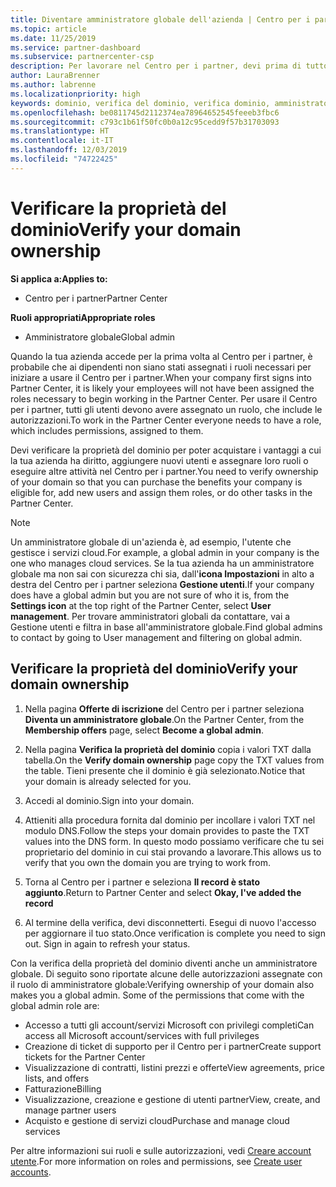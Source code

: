 ```yaml
---
title: Diventare amministratore globale dell'azienda | Centro per i partner
ms.topic: article
ms.date: 11/25/2019
ms.service: partner-dashboard
ms.subservice: partnercenter-csp
description: Per lavorare nel Centro per i partner, devi prima di tutto verificare la proprietà del dominio. Scopri come eseguire questa operazione per diventare un amministratore globale in grado di aggiungere utenti.
author: LauraBrenner
ms.author: labrenne
ms.localizationpriority: high
keywords: dominio, verifica del dominio, verifica dominio, amministratore globale, ruoli utente, autorizzazioni
ms.openlocfilehash: be0811745d2112374ea78964652545feeeb3fbc6
ms.sourcegitcommit: c793c1b61f50fc0b0a12c95cedd9f57b31703093
ms.translationtype: HT
ms.contentlocale: it-IT
ms.lasthandoff: 12/03/2019
ms.locfileid: "74722425"
---
```

# <a name="verify-your-domain-ownership"></a><span data-ttu-id="ca90b-105">Verificare la proprietà del dominio</span><span class="sxs-lookup"><span data-stu-id="ca90b-105">Verify your domain ownership</span></span>

<span data-ttu-id="ca90b-106">**Si applica a:**</span><span class="sxs-lookup"><span data-stu-id="ca90b-106">**Applies to:**</span></span>

- <span data-ttu-id="ca90b-107">Centro per i partner</span><span class="sxs-lookup"><span data-stu-id="ca90b-107">Partner Center</span></span>

<span data-ttu-id="ca90b-108">**Ruoli appropriati**</span><span class="sxs-lookup"><span data-stu-id="ca90b-108">**Appropriate roles**</span></span>

- <span data-ttu-id="ca90b-109">Amministratore globale</span><span class="sxs-lookup"><span data-stu-id="ca90b-109">Global admin</span></span>

<span data-ttu-id="ca90b-110">Quando la tua azienda accede per la prima volta al Centro per i partner, è probabile che ai dipendenti non siano stati assegnati i ruoli necessari per iniziare a usare il Centro per i partner.</span><span class="sxs-lookup"><span data-stu-id="ca90b-110">When your company first signs into Partner Center, it is likely your employees will not have been assigned the roles necessary to begin working in the Partner Center.</span></span> <span data-ttu-id="ca90b-111">Per usare il Centro per i partner, tutti gli utenti devono avere assegnato un ruolo, che include le autorizzazioni.</span><span class="sxs-lookup"><span data-stu-id="ca90b-111">To work in the Partner Center everyone needs to have a role, which includes permissions, assigned to them.</span></span>  

<span data-ttu-id="ca90b-112">Devi verificare la proprietà del dominio per poter acquistare i vantaggi a cui la tua azienda ha diritto, aggiungere nuovi utenti e assegnare loro ruoli o eseguire altre attività nel Centro per i partner.</span><span class="sxs-lookup"><span data-stu-id="ca90b-112">You need to verify ownership of your domain so that you can purchase the benefits your company is eligible for, add new users and assign them roles, or do other tasks in the Partner Center.</span></span> 

>[!Note]
><span data-ttu-id="ca90b-113">Un amministratore globale di un'azienda è, ad esempio, l'utente che gestisce i servizi cloud.</span><span class="sxs-lookup"><span data-stu-id="ca90b-113">For example, a global admin in your company is the one who manages cloud services.</span></span> <span data-ttu-id="ca90b-114">Se la tua azienda ha un amministratore globale ma non sai con sicurezza chi sia, dall'**icona Impostazioni** in alto a destra del Centro per i partner seleziona **Gestione utenti**.</span><span class="sxs-lookup"><span data-stu-id="ca90b-114">If your company does have a global admin but you are not sure of who it is, from the **Settings icon** at the top right of the Partner Center, select **User management**.</span></span> <span data-ttu-id="ca90b-115">Per trovare amministratori globali da contattare, vai a Gestione utenti e filtra in base all'amministratore globale.</span><span class="sxs-lookup"><span data-stu-id="ca90b-115">Find global admins to contact by going to User management and filtering on global admin.</span></span>

## <a name="verify-your-domain-ownership"></a><span data-ttu-id="ca90b-116">Verificare la proprietà del dominio</span><span class="sxs-lookup"><span data-stu-id="ca90b-116">Verify your domain ownership</span></span>

1. <span data-ttu-id="ca90b-117">Nella pagina **Offerte di iscrizione** del Centro per i partner seleziona **Diventa un amministratore globale**.</span><span class="sxs-lookup"><span data-stu-id="ca90b-117">On the Partner Center, from the **Membership offers** page, select **Become a global admin**.</span></span> 

2. <span data-ttu-id="ca90b-118">Nella pagina **Verifica la proprietà del dominio** copia i valori TXT dalla tabella.</span><span class="sxs-lookup"><span data-stu-id="ca90b-118">On the **Verify domain ownership** page copy the TXT values from the table.</span></span> <span data-ttu-id="ca90b-119">Tieni presente che il dominio è già selezionato.</span><span class="sxs-lookup"><span data-stu-id="ca90b-119">Notice that your domain is already selected for you.</span></span>

3. <span data-ttu-id="ca90b-120">Accedi al dominio.</span><span class="sxs-lookup"><span data-stu-id="ca90b-120">Sign into your domain.</span></span> 

4. <span data-ttu-id="ca90b-121">Attieniti alla procedura fornita dal dominio per incollare i valori TXT nel modulo DNS.</span><span class="sxs-lookup"><span data-stu-id="ca90b-121">Follow the steps your domain provides to paste the TXT values into the DNS form.</span></span>  <span data-ttu-id="ca90b-122">In questo modo possiamo verificare che tu sei proprietario del dominio in cui stai provando a lavorare.</span><span class="sxs-lookup"><span data-stu-id="ca90b-122">This allows us to verify that you own the domain you are trying to work from.</span></span>

5. <span data-ttu-id="ca90b-123">Torna al Centro per i partner e seleziona **Il record è stato aggiunto**.</span><span class="sxs-lookup"><span data-stu-id="ca90b-123">Return to Partner Center and select **Okay, I've added the record**</span></span>

6. <span data-ttu-id="ca90b-124">Al termine della verifica, devi disconnetterti. Esegui di nuovo l'accesso per aggiornare il tuo stato.</span><span class="sxs-lookup"><span data-stu-id="ca90b-124">Once verification is complete you need to sign out. Sign in again to refresh your status.</span></span> 

<span data-ttu-id="ca90b-125">Con la verifica della proprietà del dominio diventi anche un amministratore globale. Di seguito sono riportate alcune delle autorizzazioni assegnate con il ruolo di amministratore globale:</span><span class="sxs-lookup"><span data-stu-id="ca90b-125">Verifying ownership of your domain also makes you a global admin. Some of the permissions that come with the global admin role are:</span></span>

- <span data-ttu-id="ca90b-126">Accesso a tutti gli account/servizi Microsoft con privilegi completi</span><span class="sxs-lookup"><span data-stu-id="ca90b-126">Can access all Microsoft account/services with full privileges</span></span> 
- <span data-ttu-id="ca90b-127">Creazione di ticket di supporto per il Centro per i partner</span><span class="sxs-lookup"><span data-stu-id="ca90b-127">Create support tickets for the Partner Center</span></span>
- <span data-ttu-id="ca90b-128">Visualizzazione di contratti, listini prezzi e offerte</span><span class="sxs-lookup"><span data-stu-id="ca90b-128">View agreements, price lists, and offers</span></span>
- <span data-ttu-id="ca90b-129">Fatturazione</span><span class="sxs-lookup"><span data-stu-id="ca90b-129">Billing</span></span>
- <span data-ttu-id="ca90b-130">Visualizzazione, creazione e gestione di utenti partner</span><span class="sxs-lookup"><span data-stu-id="ca90b-130">View, create, and manage partner users</span></span>
- <span data-ttu-id="ca90b-131">Acquisto e gestione di servizi cloud</span><span class="sxs-lookup"><span data-stu-id="ca90b-131">Purchase and manage cloud services</span></span>

<span data-ttu-id="ca90b-132">Per altre informazioni sui ruoli e sulle autorizzazioni, vedi [Creare account utente](create-user-accounts-and-set-permissions.md).</span><span class="sxs-lookup"><span data-stu-id="ca90b-132">For more information on roles and permissions, see [Create user accounts](create-user-accounts-and-set-permissions.md).</span></span> 